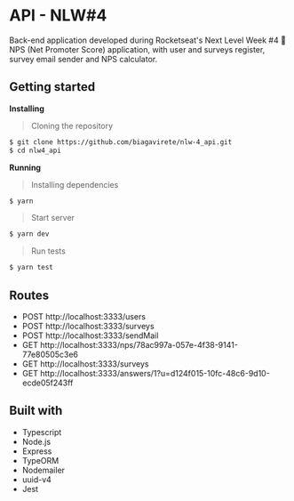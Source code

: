 # API - NLW#4
Back-end application developed during Rocketseat's Next Level Week #4 :rocket:
NPS (Net Promoter Score) application, with user and surveys register, survey email sender and NPS calculator.

## Getting started

**Installing**
> Cloning the repository

```bash
$ git clone https://github.com/biagavirete/nlw-4_api.git
$ cd nlw4_api
```

**Running**
> Installing dependencies

```bash
$ yarn
```

> Start server

```bash
$ yarn dev
```

> Run tests

```bash
$ yarn test
```

## Routes

- POST http://localhost:3333/users
- POST http://localhost:3333/surveys
- POST http://localhost:3333/sendMail
- GET  http://localhost:3333/nps/78ac997a-057e-4f38-9141-77e80505c3e6
- GET  http://localhost:3333/surveys
- GET  http://localhost:3333/answers/1?u=d124f015-10fc-48c6-9d10-ecde05f243ff

## Built with

* Typescript
* Node.js
* Express
* TypeORM
* Nodemailer
* uuid-v4
* Jest
